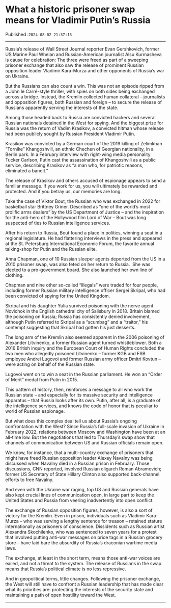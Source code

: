# What a historic prisoner swap means for Vladimir Putin’s Russia

Published :`2024-08-02 21:37:13`

---

Russia’s release of Wall Street Journal reporter Evan Gershkovich, former US Marine Paul Whelan and Russian-American journalist Alsu Kurmasheva is cause for celebration: The three were freed as part of a sweeping prisoner exchange that also saw the release of prominent Russian opposition leader Vladimir Kara-Murza and other opponents of Russia’s war on Ukraine.

But the Russians can also count a win. This was not an episode ripped from a John le Carré-style thriller, with spies on both sides being exchanged across a bridge. Instead, the Kremlin collected human collateral – journalists and opposition figures, both Russian and foreign – to secure the release of Russians apparently serving the interests of the state.

Among those headed back to Russia are convicted hackers and several Russian nationals detained in the West for spying. And the biggest prize for Russia was the return of Vadim Krasikov, a convicted hitman whose release had been publicly sought by Russian President Vladimir Putin.

Krasikov was convicted by a German court of the 2019 killing of Zelimkhan “Tornike” Khangoshvili, an ethnic Chechen of Georgian nationality, in a Berlin park. In a February interview with right-wing media personality Tucker Carlson, Putin cast the assassination of Khangoshvili as a public service, describing Krasikov as “a man who, for patriotic reasons, eliminated a bandit.”

The release of Krasikov and others accused of espionage appears to send a familiar message. If you work for us, you will ultimately be rewarded and protected. And if you betray us, our memories are long.

Take the case of Viktor Bout, the Russian who was exchanged in 2022 for basketball star Brittney Griner. Described as “one of the world’s most prolific arms dealers” by the US Department of Justice – and the inspiration for the anti-hero of the Hollywood film Lord of War – Bout was long suspected of ties to Russian intelligence services.

After his return to Russia, Bout found a place in politics, winning a seat in a regional legislature. He had flattering interviews in the press and appeared at the St. Petersburg International Economic Forum, the favorite annual talking-shop for Putin and the Russian elite.

Anna Chapman, one of 10 Russian sleeper agents deported from the US in a 2010 prisoner swap, was also feted on her return to Russia.  She was elected to a pro-government board. She also launched her own line of clothing.

Chapman and nine other so-called “illegals” were traded for four people, including former Russian military intelligence officer Sergei Skripal, who had been convicted of spying for the United Kingdom.

Skripal and his daughter Yulia survived poisoning with the nerve agent Novichok in the English cathedral city of Salisbury in 2018. Britain blamed the poisoning on Russia; Russia has consistently denied involvement, although Putin referred to Skripal as a “scumbag” and a “traitor,” his contempt suggesting that Skripal had gotten his just desserts.

The long arm of the Kremlin also seemed apparent in the 2006 poisoning of Alexander Litvinenko, a former Russian agent turned whistleblower. Both a 2016 British inquiry and the European Court of Human Rights concluded the two men who allegedly poisoned Litvinenko – former KGB and FSB employee Andrei Lugovoi and former Russian army officer Dmitri Kovtun – were acting on behalf of the Russian state.

Lugovoi went on to win a seat in the Russian parliament. He won an “Order of Merit” medal from Putin in 2015.

This pattern of history, then, reinforces a message to all who work the Russian state – and especially for its massive security and intelligence apparatus – that Russia looks after its own. Putin, after all, is a graduate of the intelligence services, and knows the code of honor that is peculiar to world of Russian espionage.

But what does this complex deal tell us about Russia’s ongoing confrontation with the West? Since Russia’s full-scale invasion of Ukraine in February 2022, relations between Moscow and Washington have been at an all-time low. But the negotiations that led to Thursday’s swap show that channels of communication between US and Russian officials remain open.

We know, for instance, that a multi-country exchange of prisoners that might have freed Russian opposition leader Alexey Navalny was being discussed when Navalny died in a Russian prison in February. Those discussions, CNN reported, involved Russian oligarch Roman Abramovich; former US Secretary of State Hillary Clinton also supported back-channel efforts to free Navalny.

And even with the Ukraine war raging, top US and Russian generals have also kept crucial lines of communication open, in large part to keep the United States and Russia from veering inadvertently into open conflict.

The exchange of Russian opposition figures, however, is also a sort of victory for the Kremlin. Even in prison, individuals such as Vladimir Kara-Murza – who was serving a lengthy sentence for treason – retained stature internationally as prisoners of conscience. Dissidents such as Russian artist Alexandra Skochilenko, who was sentenced to seven years for a protest that involved putting anti-war messages on price tags in a Russian grocery store – have laid bare the absurdity of Russia’s draconian wartime media laws.

The exchange, at least in the short term, means those anti-war voices are exiled, and not a threat to the system. The release of Russians in the swap means that Russia’s political climate is no less repressive.

And in geopolitical terms, little changes. Following the prisoner exchange, the West will still have to confront a Russian leadership that has made clear what its priorities are: protecting the interests of the security state and maintaining a path of open hostility toward the West.

---

